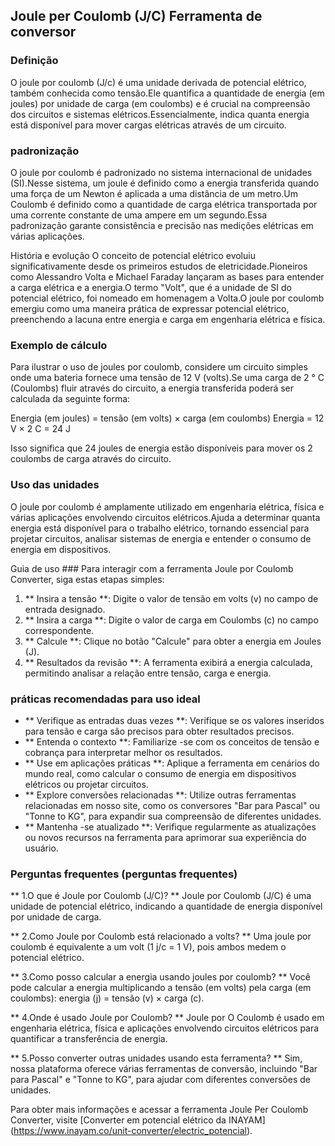 ## Joule per Coulomb (J/C) Ferramenta de conversor

### Definição
O joule por coulomb (J/c) é uma unidade derivada de potencial elétrico, também conhecida como tensão.Ele quantifica a quantidade de energia (em joules) por unidade de carga (em coulombs) e é crucial na compreensão dos circuitos e sistemas elétricos.Essencialmente, indica quanta energia está disponível para mover cargas elétricas através de um circuito.

### padronização
O joule por coulomb é padronizado no sistema internacional de unidades (SI).Nesse sistema, um joule é definido como a energia transferida quando uma força de um Newton é aplicada a uma distância de um metro.Um Coulomb é definido como a quantidade de carga elétrica transportada por uma corrente constante de uma ampere em um segundo.Essa padronização garante consistência e precisão nas medições elétricas em várias aplicações.

História e evolução
O conceito de potencial elétrico evoluiu significativamente desde os primeiros estudos de eletricidade.Pioneiros como Alessandro Volta e Michael Faraday lançaram as bases para entender a carga elétrica e a energia.O termo "Volt", que é a unidade de SI do potencial elétrico, foi nomeado em homenagem a Volta.O joule por coulomb emergiu como uma maneira prática de expressar potencial elétrico, preenchendo a lacuna entre energia e carga em engenharia elétrica e física.

### Exemplo de cálculo
Para ilustrar o uso de joules por coulomb, considere um circuito simples onde uma bateria fornece uma tensão de 12 V (volts).Se uma carga de 2 ° C (Coulombs) fluir através do circuito, a energia transferida poderá ser calculada da seguinte forma:

Energia (em joules) = tensão (em volts) × carga (em coulombs)
Energia = 12 V × 2 C = 24 J

Isso significa que 24 joules de energia estão disponíveis para mover os 2 coulombs de carga através do circuito.

### Uso das unidades
O joule por coulomb é amplamente utilizado em engenharia elétrica, física e várias aplicações envolvendo circuitos elétricos.Ajuda a determinar quanta energia está disponível para o trabalho elétrico, tornando essencial para projetar circuitos, analisar sistemas de energia e entender o consumo de energia em dispositivos.

Guia de uso ###
Para interagir com a ferramenta Joule por Coulomb Converter, siga estas etapas simples:
1. ** Insira a tensão **: Digite o valor de tensão em volts (v) no campo de entrada designado.
2. ** Insira a carga **: Digite o valor de carga em Coulombs (c) no campo correspondente.
3. ** Calcule **: Clique no botão "Calcule" para obter a energia em Joules (J).
4. ** Resultados da revisão **: A ferramenta exibirá a energia calculada, permitindo analisar a relação entre tensão, carga e energia.

### práticas recomendadas para uso ideal
- ** Verifique as entradas duas vezes **: Verifique se os valores inseridos para tensão e carga são precisos para obter resultados precisos.
- ** Entenda o contexto **: Familiarize -se com os conceitos de tensão e cobrança para interpretar melhor os resultados.
- ** Use em aplicações práticas **: Aplique a ferramenta em cenários do mundo real, como calcular o consumo de energia em dispositivos elétricos ou projetar circuitos.
- ** Explore conversões relacionadas **: Utilize outras ferramentas relacionadas em nosso site, como os conversores "Bar para Pascal" ou "Tonne to KG", para expandir sua compreensão de diferentes unidades.
- ** Mantenha -se atualizado **: Verifique regularmente as atualizações ou novos recursos na ferramenta para aprimorar sua experiência do usuário.

### Perguntas frequentes (perguntas frequentes)

** 1.O que é Joule por Coulomb (J/C)? **
Joule por Coulomb (J/C) é uma unidade de potencial elétrico, indicando a quantidade de energia disponível por unidade de carga.

** 2.Como Joule por Coulomb está relacionado a volts? **
Uma joule por coulomb é equivalente a um volt (1 j/c = 1 V), pois ambos medem o potencial elétrico.

** 3.Como posso calcular a energia usando joules por coulomb? **
Você pode calcular a energia multiplicando a tensão (em volts) pela carga (em coulombs): energia (j) = tensão (v) × carga (c).

** 4.Onde é usado Joule por Coulomb? **
Joule por O Coulomb é usado em engenharia elétrica, física e aplicações envolvendo circuitos elétricos para quantificar a transferência de energia.

** 5.Posso converter outras unidades usando esta ferramenta? **
Sim, nossa plataforma oferece várias ferramentas de conversão, incluindo "Bar para Pascal" e "Tonne to KG", para ajudar com diferentes conversões de unidades.

Para obter mais informações e acessar a ferramenta Joule Per Coulomb Converter, visite [Converter em potencial elétrico da INAYAM] (https://www.inayam.co/unit-converter/electric_potencial).